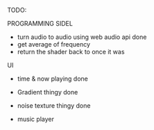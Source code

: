 TODO:

PROGRAMMING SIDEL

- turn audio to audio using web audio api done
- get average of frequency
- return the shader back to once it was

UI

- time & now playing done
- Gradient thingy done
- noise texture thingy done

- music player
